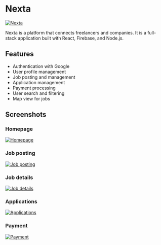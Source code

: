 # Nexta
[![Nexta](https://raw.githubusercontent.com/nexta-app/frontend/main/public/logo.png)](https://nexta-app.web.app/)

Nexta is a platform that connects freelancers and companies. It is a full-stack application built with React, Firebase, and Node.js.

## Features

* Authentication with Google
* User profile management
* Job posting and management
* Application management
* Payment processing
* User search and filtering
* Map view for jobs

## Screenshots

### Homepage

[![Homepage](https://raw.githubusercontent.com/nexta-app/frontend/main/public/screenshots/homepage.png)](https://nexta-app.web.app/)

### Job posting

[![Job posting](https://raw.githubusercontent.com/nexta-app/frontend/main/public/screenshots/job-posting.png)](https://nexta-app.web.app/post-job)

### Job details

[![Job details](https://raw.githubusercontent.com/nexta-app/frontend/main/public/screenshots/job-details.png)](https://nexta-app.web.app/job/1)

### Applications

[![Applications](https://raw.githubusercontent.com/nexta-app/frontend/main/public/screenshots/applications.png)](https://nexta-app.web.app/applications)

### Payment

[![Payment](https://raw.githubusercontent.com/nexta-app/frontend/main/public/screenshots/payment.png)](https://nexta-app.web.app/payment)
